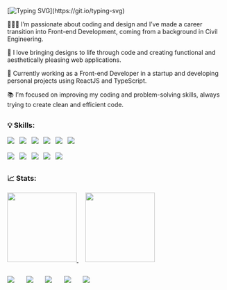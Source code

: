 [![Typing SVG](https://readme-typing-svg.demolab.com?font=Fira+Code&pause=1000&color=C1AFFF&vCenter=true&width=435&height=30&lines=Hello+there!+I'm+Juliana+%F0%9F%91%8B%F0%9F%8F%BB;Welcome+to+my+GitHub!)](https://git.io/typing-svg)

👩🏻‍💻 I’m passionate about coding and design and I’ve made a career transition into Front-end Development, coming from a background in Civil Engineering.

💜 I love bringing designs to life through code and creating functional and aesthetically pleasing web applications.

🌱 Currently working as a Front-end Developer in a startup and developing personal projects using ReactJS and TypeScript.

📚 I’m focused on improving my coding and problem-solving skills, always trying to create clean and efficient code.

##
### 💡 Skills:

<div>
  <img src="https://img.shields.io/badge/HTML5-E34F26?style=for-the-badge&logo=html5&logoColor=white"> 
  &nbsp;
  <img src="https://img.shields.io/badge/CSS3-1572B6?style=for-the-badge&logo=css3&logoColor=white">
  &nbsp;
  <img  src="https://img.shields.io/badge/JavaScript-323330?style=for-the-badge&logo=javascript&logoColor=F7DF1E">
   &nbsp;
  <img  src="https://img.shields.io/badge/TypeScript-007ACC?style=for-the-badge&logo=typescript&logoColor=white">
   &nbsp;  
  <img  src="https://img.shields.io/badge/React-20232A?style=for-the-badge&logo=react&logoColor=61DAFB">
    &nbsp;
   <img  src="https://img.shields.io/badge/Redux-593D88?style=for-the-badge&logo=redux&logoColor=white">  
</div>

<br>

<div>
  <img  src="https://img.shields.io/badge/GIT-E44C30?style=for-the-badge&logo=git&logoColor=white">
   &nbsp;
  <img  src="https://img.shields.io/badge/styled--components-DB7093?style=for-the-badge&logo=styled-components&logoColor=white">
   &nbsp;  
   <img  src="https://img.shields.io/badge/Bootstrap-563D7C?style=for-the-badge&logo=bootstrap&logoColor=white"> 
   &nbsp;
  <img  src="https://img.shields.io/badge/Sass-CC6699?style=for-the-badge&logo=sass&logoColor=white">
   &nbsp;
  <img src="https://img.shields.io/badge/Figma-F24E1E?style=for-the-badge&logo=figma&logoColor=white">
</div>

##
### 📈 Stats:

<div>
  <a href="https://github.com/julianachagas">
  <img height="160em" src="https://github-readme-stats.vercel.app/api?username=julianachagas&show_icons=true&theme=dracula&title_color=c1afff&bg_color=1F202A&hide=contribs&include_all_commits=true"/>
  </a>
  &nbsp;&nbsp;&nbsp; 
  <a href="https://github.com/julianachagas">
  <img height="160m" src="https://github-readme-stats.vercel.app/api/top-langs/?username=julianachagas&layout=compact&theme=dracula&title_color=c1afff&bg_color=1F202A"/></a>
<div>

##
<div>
  <a href="https://www.linkedin.com/in/juliana--chagas/" target="_blank"><img src="https://img.shields.io/badge/LinkedIn-0077B5?style=for-the-badge&logo=linkedin&logoColor=white"></a>  
  &nbsp;&nbsp;&nbsp;&nbsp;&nbsp;
  <a href = "mailto: julianavrchagas@gmail.com"><img src="https://img.shields.io/badge/Gmail-D14836?style=for-the-badge&logo=gmail&logoColor=white"></a>
   &nbsp;&nbsp;&nbsp;&nbsp;&nbsp;  
  <a href="https://twitter.com/JulianaCoding" target="_blank"><img  src="https://img.shields.io/badge/Twitter-1DA1F2?style=for-the-badge&logo=twitter&logoColor=white"></a>
   &nbsp;&nbsp;&nbsp;&nbsp;&nbsp;
  <a href="https://codepen.io/julianachagas" target="_blank"><img  src="https://img.shields.io/badge/Codepen-000000?style=for-the-badge&logo=codepen&logoColor=white"></a>
   &nbsp;&nbsp;&nbsp;&nbsp;&nbsp;
  <a href="https://www.freecodecamp.org/julianachagas" target="_blank"><img src="https://img.shields.io/badge/freecodecamp-27273D?style=for-the-badge&logo=freecodecamp&logoColor=white"></a>    
</div>


    
